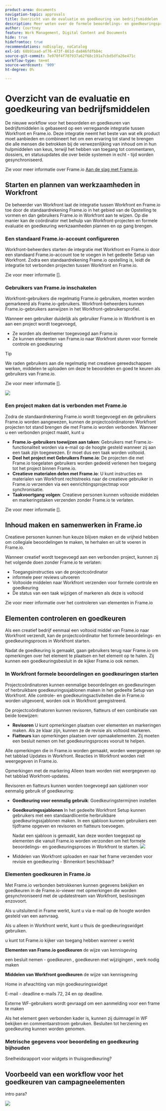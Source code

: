 ```yaml
---
product-area: documents
navigation-topic: approvals
title: Overzicht van de evaluatie en goedkeuring van bedrijfsmiddelen
description: Meer weten over de formele beoordelings- en goedkeuringsprocedure in Workfront?
author: Courtney
feature: Work Management, Digital Content and Documents
hide: true
hidefromtoc: true
recommendations: noDisplay, noCatalog
exl-id: 68b91aad-af76-473f-861d-da846fdfb84c
source-git-commit: 7e970f4f707937a62f68c191a7cbd5dfa26e471c
workflow-type: tm+mt
source-wordcount: '909'
ht-degree: 0%

---
```


# Overzicht van de evaluatie en goedkeuring van bedrijfsmiddelen

De nieuwe workflow voor het beoordelen en goedkeuren van bedrijfsmiddelen is gebaseerd op een verregaande integratie tussen Workfront en Frame.io. Deze integratie neemt het beste van wat elk product moet aanbieden en combineert het om een ervaring tot stand te brengen die alle mensen die betrokken bij de verwezenlijking van inhoud om in hun hulpmiddelen van keus, terwijl het hebben van toegang tot commentaren, dossiers, en statusupdates die over beide systemen in echt - tijd worden gesynchroniseerd.

Zie voor meer informatie over Frame.io [Aan de slag met Frame.io](https://support.frame.io/en/collections/49298-getting-started).

## Starten en plannen van werkzaamheden in Workfront

De beheerder van Workfront laat de integratie tussen Workfront en Frame.io toe door de standaardrekening Frame.io in het gebied van de Opstelling te vormen en dan gebruikers Frame.io in Workfront aan te wijzen. Op die manier kan de coördinator met behulp van Workfront-projecten en formele evaluatie en goedkeuring werkzaamheden plannen en op gang brengen.

### Een standaard Frame.io-account configureren

Workfront-beheerders starten de integratie met Workfront en Frame.io door een standaard Frame.io-account toe te voegen in het gedeelte Setup van Workfront. Zodra een standaardrekening Frame.io opstelling is, leidt de integratie tot verbonden projecten tussen Workfront en Frame.io.

Zie voor meer informatie [].

<!-- in procedure article we need to cover how groups work with projects and how the frame account is associated with a group. And that accounts other than the default can be added on a 1:1 basis using the dev token. -->

### Gebruikers van Frame.io inschakelen

Workfront-gebruikers die regelmatig Frame.io gebruiken, moeten worden gemarkeerd als Frame.io-gebruikers. Workfront-beheerders kunnen Frame.io-gebruikers aanwijzen in het Workfront-gebruikersprofiel.

Wanneer een gebruiker duidelijk als gebruiker Frame.io in Workfront is en aan een project wordt toegevoegd,

* Ze worden als deelnemer toegevoegd aan Frame.io
* Ze kunnen elementen van Frame.io naar Workfront sturen voor formele controle en goedkeuring

>[!TIP]
>
>We raden gebruikers aan die regelmatig met creatieve gereedschappen werken, middelen te uploaden om deze te beoordelen en goed te keuren als gebruikers van Frame.io.


Zie voor meer informatie [].

![](assets/Frame-enabled-user.png)


### Een project maken dat is verbonden met Frame.io

Zodra de standaardrekening Frame.io wordt toegevoegd en de gebruikers Frame.io worden aangewezen, kunnen de projectcoördinatoren Workfront projecten tot stand brengen die met Frame.io worden verbonden. Wanneer u een verbonden project maakt, kunt u

* **Frame.io-gebruikers toewijzen aan taken**: Gebruikers met Frame.io-functionaliteit worden via e-mail op de hoogte gesteld wanneer zij aan een taak zijn toegewezen. Er moet dus een taak worden voltooid.
* **Deel het project met Gebruikers Frame.io**: De projecten die met Frame.io toegelaten gebruikers worden gedeeld verlenen hen toegang tot het project binnen Frame.io.
* **Creatieve materialen delen met Frame.io**: U kunt instructies en materialen van Workfront rechtstreeks naar de creatieve gebruiker in Frame.io verzenden via een eenrichtingsprojectmap voor synchronisatie.
* **Taakvoortgang volgen**: Creatieve personen kunnen voltooide middelen en markeringstaken verzenden zonder Frame.io te verlaten.

Zie voor meer informatie [].

<!--Preassign approval templates to tasks coming in the future-->


## Inhoud maken en samenwerken in Frame.io

Creatieve personen kunnen hun keuze blijven maken en de vrijheid hebben om collegiale beoordelingen te maken, te herhalen en uit te voeren in Frame.io.

Wanneer creatief wordt toegevoegd aan een verbonden project, kunnen zij het volgende doen zonder Frame.io te verlaten:

* Toegangsinstructies van de projectcoördinator
* informele peer reviews uitvoeren
* Voltooide middelen naar Workfront verzenden voor formele controle en goedkeuring
* De status van een taak wijzigen of markeren als deze is voltooid
<!-- * Notification of decision
* Upload new versions of connected assets marked as needs more work < will automatically connect>-->

Zie voor meer informatie over het controleren van elementen in Frame.io

## Elementen controleren en goedkeuren

Als een creatief bedrijf eenmaal een voltooid middel van Frame.io naar Workfront verzendt, kan de projectcoördinator het formele beoordelings- en goedkeuringsproces in Workfront starten.

Nadat de goedkeuring is gemaakt, gaan gebruikers terug naar Frame.io om opmerkingen over het element te plaatsen en het element op te halen. Zij kunnen een goedkeuringsbesluit in de kijker Frame.io ook nemen.

### In Workfront formele beoordelingen en goedkeuringen starten

Projectcoördinatoren kunnen eenmalige beoordelingen en goedkeuringen of herbruikbare goedkeuringssjablonen maken in het gedeelte Setup van Workfront. Alle controle- en goedkeuringsactiviteiten die in Frame.io worden uitgevoerd, worden ook in Workfront geregistreerd.

De projectcoördinatoren kunnen revisoren, fiatteurs of een combinatie van beide toewijzen:

* **Revisoren** U kunt opmerkingen plaatsen over elementen en markeringen maken. Als ze klaar zijn, kunnen ze de revisie als voltooid markeren. <!--example of when to add reviewers-->
* **Fiatteurs** kan opmerkingen plaatsen over opmaakelementen. Zij moeten een besluit nemen om het goedkeuringsproces vooruit te helpen.



Alle opmerkingen die in Frame.io worden gemaakt, worden weergegeven op het tabblad Updates in Workfront. Reacties in Workfront worden niet weergegeven in Frame.io.

Opmerkingen met de markering Alleen team worden niet weergegeven op het tabblad Workfront-updates.

Revisoren en fiatteurs kunnen worden toegevoegd aan sjablonen voor eenmalig gebruik of goedkeuring:

<!--can also assign teams and set deadline-->

* **Goedkeuring voor eenmalig gebruik**: Goedkeuringstermijnen instellen

* **Goedkeuringssjablonen**
In het gedeelte Workfront Setup kunnen gebruikers met een standaardlicentie herbruikbare goedkeuringssjablonen maken. In een sjabloon kunnen gebruikers een tijdframe opgeven en revisoren en fiatteurs toevoegen. <!--do we want to mention any upcoming plans here? -->

  Nadat een sjabloon is gemaakt, kan deze worden toegepast op elementen die vanuit Frame.io worden verzonden om het formele beoordelings- en goedkeuringsproces in Workfront te starten.
  ![](assets/assign-template.png)

<!-- can set timreframe which calculates deadline once approval is started. >

    For more information, see [Create and manage Approval Templates](/)<!--don't forget link-->

* Middelen van Workfront uploaden en naar het frame verzenden voor revisie en goedkeuring - Binnenkort beschikbaar?

### Elementen goedkeuren in Frame.io

Met Frame.io verbonden betrokkenen kunnen gegevens bekijken en goedkeuren in de Frame.io-viewer met opmerkingen die worden gesynchroniseerd met de updatestream van Workfront, beslissingen enzovoort.

<!-- include screenshot from frame.io-->

Als u uitsluitend in Frame werkt, kunt u via e-mail op de hoogte worden gesteld van een aanvraag.

Als u alleen in Workfront werkt, kunt u thuis de goedkeuringswidget gebruiken.

u kunt tot Frame.io kijker van toegang hebben wanneer u werkt

**Elementen van Frame.io goedkeuren**
de wijze van kennisgeving

een besluit nemen - goedkeuren , goedkeuren met wijzigingen , werk nodig maken

**Middelen van Workfront goedkeuren**
de wijze van kennisgeving

Home in afwachting van mijn goedkeuringswidget

E-mail - deadline e-mails 72, 24 en op deadline.

Externe WF-gebruikers wordt gevraagd om een aanmelding voor een frame te maken

Als het element geen verbonden kader is, kunnen zij duimnagel in WF bekijken en commentaarstroom gebruiken. Besluiten tot herziening en goedkeuring kunnen worden genomen.

<!-- upload assets directly to workfront to be reviewed in Frame.io/ Will have to send manually at first

Reviewer/approver needs to go through email to get to frame vier
-->


### Metrische gegevens voor beoordeling en goedkeuring bijhouden

Snelheidsrapport voor widgets in thuisgoedkeuring?

<!--
### Published approved assets to Adobe Experience Manager Assets

Use the native integration to send approved assets to AEM.
-->


## Voorbeeld van een workflow voor het goedkeuren van campagneelementen

intro para?

![](assets/example-workflow.png) <!-- probbly need a different version of this but add something similar rather than typing all out?-->
